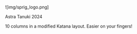 ![img/sprig_logo.png]

Astra Tanuki 2024

10 columns in a modified Katana layout. Easier on your fingers!
